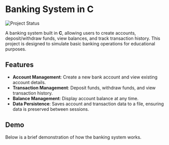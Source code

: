 # Banking System in C

![Project Status](https://img.shields.io/badge/Status-Active-brightgreen)

A  banking system built in **C**, allowing users to create accounts, deposit/withdraw funds, view balances, and track transaction history. This project is designed to simulate basic banking operations for educational purposes.

## Features

- **Account Management**: Create a new bank account and view existing account details.
- **Transaction Management**: Deposit funds, withdraw funds, and view transaction history.
- **Balance Management**: Display account balance at any time.
- **Data Persistence**: Saves account and transaction data to a file, ensuring data is preserved between sessions.

## Demo

Below is a brief demonstration of how the banking system works.

